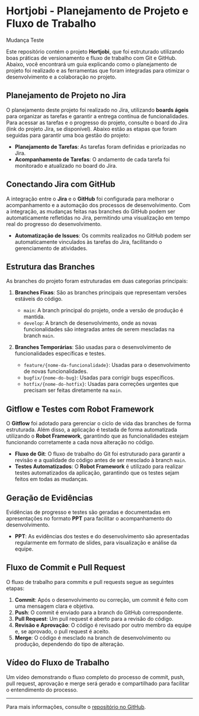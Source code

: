 # Hortjobi - Planejamento de Projeto e Fluxo de Trabalho

Mudança Teste

Este repositório contém o projeto **Hortjobi**, que foi estruturado utilizando boas práticas de versionamento e fluxo de trabalho com Git e GitHub. Abaixo, você encontrará um guia explicando como o planejamento de projeto foi realizado e as ferramentas que foram integradas para otimizar o desenvolvimento e a colaboração no projeto.

## Planejamento de Projeto no Jira

O planejamento deste projeto foi realizado no Jira, utilizando **boards ágeis** para organizar as tarefas e garantir a entrega contínua de funcionalidades. Para acessar as tarefas e o progresso do projeto, consulte o board do Jira (link do projeto Jira, se disponível). Abaixo estão as etapas que foram seguidas para garantir uma boa gestão do projeto:

- **Planejamento de Tarefas**: As tarefas foram definidas e priorizadas no Jira.
- **Acompanhamento de Tarefas**: O andamento de cada tarefa foi monitorado e atualizado no board do Jira.

## Conectando Jira com GitHub

A integração entre o **Jira** e o **GitHub** foi configurada para melhorar o acompanhamento e a automação dos processos de desenvolvimento. Com a integração, as mudanças feitas nas branches do GitHub podem ser automaticamente refletidas no Jira, permitindo uma visualização em tempo real do progresso do desenvolvimento.

- **Automatização de Issues**: Os commits realizados no GitHub podem ser automaticamente vinculados às tarefas do Jira, facilitando o gerenciamento de atividades.

## Estrutura das Branches

As branches do projeto foram estruturadas em duas categorias principais:

1. **Branches Fixas**: São as branches principais que representam versões estáveis do código.
    - `main`: A branch principal do projeto, onde a versão de produção é mantida.
    - `develop`: A branch de desenvolvimento, onde as novas funcionalidades são integradas antes de serem mescladas na branch `main`.

2. **Branches Temporárias**: São usadas para o desenvolvimento de funcionalidades específicas e testes.
    - `feature/{nome-da-funcionalidade}`: Usadas para o desenvolvimento de novas funcionalidades.
    - `bugfix/{nome-do-bug}`: Usadas para corrigir bugs específicos.
    - `hotfix/{nome-do-hotfix}`: Usadas para correções urgentes que precisam ser feitas diretamente na `main`.

## Gitflow e Testes com Robot Framework

O **Gitflow** foi adotado para gerenciar o ciclo de vida das branches de forma estruturada. Além disso, a aplicação é testada de forma automatizada utilizando o **Robot Framework**, garantindo que as funcionalidades estejam funcionando corretamente a cada nova alteração no código.

- **Fluxo de Git**: O fluxo de trabalho do Git foi estruturado para garantir a revisão e a qualidade do código antes de ser mesclado à branch `main`.
- **Testes Automatizados**: O **Robot Framework** é utilizado para realizar testes automatizados da aplicação, garantindo que os testes sejam feitos em todas as mudanças.

## Geração de Evidências

Evidências de progresso e testes são geradas e documentadas em apresentações no formato **PPT** para facilitar o acompanhamento do desenvolvimento.

- **PPT**: As evidências dos testes e do desenvolvimento são apresentadas regularmente em formato de slides, para visualização e análise da equipe.

## Fluxo de Commit e Pull Request

O fluxo de trabalho para commits e pull requests segue as seguintes etapas:

1. **Commit**: Após o desenvolvimento ou correção, um commit é feito com uma mensagem clara e objetiva.
2. **Push**: O commit é enviado para a branch do GitHub correspondente.
3. **Pull Request**: Um pull request é aberto para a revisão do código.
4. **Revisão e Aprovação**: O código é revisado por outro membro da equipe e, se aprovado, o pull request é aceito.
5. **Merge**: O código é mesclado na branch de desenvolvimento ou produção, dependendo do tipo de alteração.

## Vídeo do Fluxo de Trabalho

Um vídeo demonstrando o fluxo completo do processo de commit, push, pull request, aprovação e merge será gerado e compartilhado para facilitar o entendimento do processo.

---

Para mais informações, consulte o [repositório no GitHub](https://github.com/GuilhLopes/Hortjobi).
